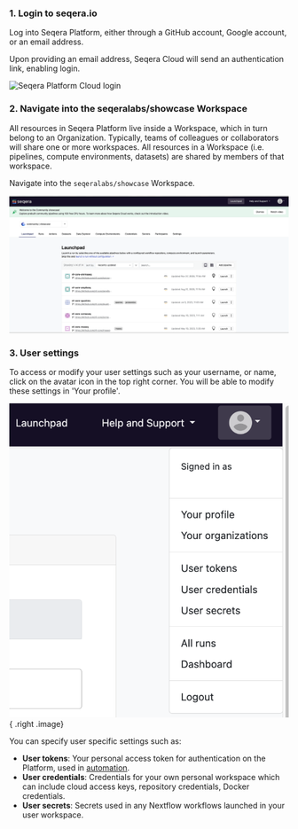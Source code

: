 ### 1. Login to seqera.io

Log into Seqera Platform, either through a GitHub account, Google account, or an email address.

Upon providing an email address, Seqera Cloud will send an authentication link, enabling login.

![Seqera Platform Cloud login](assets/sp-cloud-signin.gif)

### 2. Navigate into the seqeralabs/showcase Workspace

All resources in Seqera Platform live inside a Workspace, which in turn belong to an Organization. Typically, teams of colleagues or collaborators will share one or more workspaces. All resources in a Workspace (i.e. pipelines, compute environments, datasets) are shared by members of that workspace.

Navigate into the `seqeralabs/showcase` Workspace.

![Seqera Labs Showcase Workspace](assets/go-to-workspace.gif)

### 3. User settings

To access or modify your user settings such as your username, or name, click on the avatar icon in the top right corner. You will be able to modify these settings in 'Your profile'.

![User settings](./assets/user-settings.png){ .right .image}

You can specify user specific settings such as:

- **User tokens**: Your personal access token for authentication on the Platform, used in [automation](./automation.md).
- **User credentials**: Credentials for your own personal workspace which can include cloud access keys, repository credentials, Docker credentials.
- **User secrets**: Secrets used in any Nextflow workflows launched in your user workspace.
